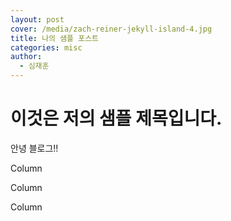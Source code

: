 ```yaml
---
layout: post
cover: /media/zach-reiner-jekyll-island-4.jpg
title: 나의 샘플 포스트
categories: misc
author:
  - 심재훈
---
```

# 이것은 저의 샘플 제목입니다.

안녕 블로그!!

<div class="container text-center">

<div class="row">

<div class="col">

Column

</div>

<div class="col">

Column

</div>

<div class="col">

Column

</div>

</div>

</div>

<script>

console.log("Hello");

</script>